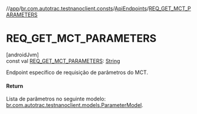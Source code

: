 //[app](../../../index.md)/[br.com.autotrac.testnanoclient.consts](../index.md)/[ApiEndpoints](index.md)/[REQ_GET_MCT_PARAMETERS](-r-e-q_-g-e-t_-m-c-t_-p-a-r-a-m-e-t-e-r-s.md)

# REQ_GET_MCT_PARAMETERS

[androidJvm]\
const val [REQ_GET_MCT_PARAMETERS](-r-e-q_-g-e-t_-m-c-t_-p-a-r-a-m-e-t-e-r-s.md): [String](https://kotlinlang.org/api/latest/jvm/stdlib/kotlin/-string/index.html)

Endpoint específico de requisição de parâmetros do MCT.

#### Return

Lista de parâmetros no seguinte modelo: [br.com.autotrac.testnanoclient.models.ParameterModel](../../br.com.autotrac.testnanoclient.models/-parameter-model/index.md).
